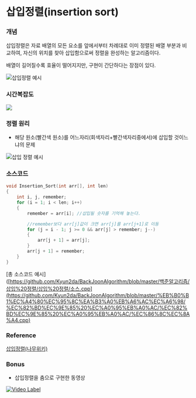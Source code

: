 # 삽입정렬(insertion sort)

### 개념

삽입정렬은 자료 배열의 모든 요소를 앞에서부터 차례대로 이미 정렬된 배열 부분과 비교하여, 자신의 위치를 찾아 삽입함으로써 정렬을 완성하는 알고리즘이다.

배열이 길어질수록 효율이 떨어지지만, 구현이 간단하다는 장점이 있다.

![삽입정렬 예시](https://upload.wikimedia.org/wikipedia/commons/2/25/Insertion_sort_animation.gif)



### 시간복잡도

![](https://camo.githubusercontent.com/11f1c7cef45063b67debbddc2d223af1b113883d/68747470733a2f2f6c617465782e636f6465636f67732e636f6d2f6769662e6c617465783f4f286e5e3229)

### 정렬 원리

- 해당 원소(빨간색 원소)를 어느자리(회색자리+빨간색자리중에서)에 삽입할 것이느냐의 문제

![삽입 정렬 예시](https://upload.wikimedia.org/wikipedia/commons/e/ea/Insertion_sort_001.PNG)

### 소스코드

```c
void Insertion_Sort(int arr[], int len)
{
	int i, j, remember;
	for (i = 1; i < len; i++)
	{
		remember = arr[i]; //삽입될 숫자를 기억해 놓는다.

		//remember보다 arr[j]값이 크면 arr[j]를 arr[j+1]로 이동
		for (j = i - 1; j >= 0 && arr[j] > remember; j--)
		{
			arr[j + 1] = arr[j];
		}
		arr[j + 1] = remember;
	}
}
```

[총 소스코드 예시]([https://github.com/Kyun2da/BackJoonAlgorithm/blob/master/백준알고리즘/삽입%20정렬/삽입%20정렬/소스.cpp](https://github.com/Kyun2da/BackJoonAlgorithm/blob/master/%EB%B0%B1%EC%A4%80%EC%95%8C%EA%B3%A0%EB%A6%AC%EC%A6%98/%EC%82%BD%EC%9E%85%20%EC%A0%95%EB%A0%AC/%EC%82%BD%EC%9E%85%20%EC%A0%95%EB%A0%AC/%EC%86%8C%EC%8A%A4.cpp)

### Reference

[삽입정렬(나무위키)]([https://ko.wikipedia.org/wiki/%EC%82%BD%EC%9E%85_%EC%A0%95%EB%A0%AC](https://ko.wikipedia.org/wiki/삽입_정렬))

### Bonus

- 삽입정렬을 춤으로 구현한 동영상

[![Video Label](http://img.youtube.com/vi/ROalU379l3U/0.jpg)](https://youtu.be/ROalU379l3U?t=0s)
